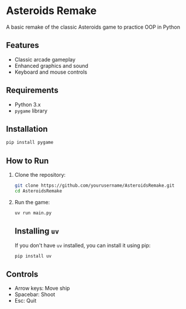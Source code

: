# Asteroids Remake

A basic remake of the classic Asteroids game to practice OOP in Python

## Features

- Classic arcade gameplay
- Enhanced graphics and sound
- Keyboard and mouse controls

## Requirements

- Python 3.x
- `pygame` library

## Installation

```bash
pip install pygame
```

## How to Run

1. Clone the repository:
    ```bash
    git clone https://github.com/yourusername/AsteroidsRemake.git
    cd AsteroidsRemake
    ```
2. Run the game:
    ```bash
    uv run main.py
    ```
    ## Installing `uv`

    If you don't have `uv` installed, you can install it using pip:

    ```bash
    pip install uv
    ```
## Controls

- Arrow keys: Move ship
- Spacebar: Shoot
- Esc: Quit